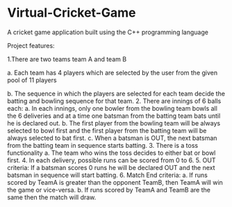 # Virtual-Cricket-Game
A cricket game application built using the C++ programming language

Project features:

1.There are two teams team A and team B

a. Each team has 4 players which are selected by the user from the given pool of 11 players

b. The sequence in which the players are selected for each team decide the batting and bowling sequence for that team.
2. There are innings of 6 balls each:
a. In each innings, only one bowler from the bowling team bowls all the 6 deliveries and at a time one batsman from the batting team bats until he is declared out.
b. The first player from the bowling team will be always selected to bowl first and
the first player from the batting team will be always selected to bat first.
c. When a batsman is OUT, the next batsman from the batting team in sequence starts batting.
3. There is a toss functionality
a. The team who wins the toss decides to either bat or bowl first.
4. In each delivery, possible runs can be scored from 0 to 6.
5. OUT criteria: If a batsman scores 0 runs he will be declared OUT and the next batsman in sequence will start batting.
6. Match End criteria:
a. If runs scored by TeamA is greater than the opponent TeamB, then TeamA will win the game or vice-versa.
b. If runs scored by TeamA and TeamB are the same then the match will draw.
